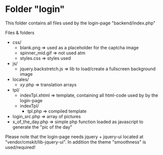 # Folder "login"

This folder contains all files used by the login-page "backend/index.php"

Files & folders

* css/
    * blank.png => used as a placeholder for the captcha image
    * spinner_mid.gif => not used atm
    * styles.css => styles used
* js/
    * jquery.backstretch.js => lib to load/create a fullscreen background image
* locales/
    * *xy*.php => translation arrays
* tpl/
    * indexTpl.xhtml => template, containing all html-code used by by the login-page
    * indexTpl/
        * tpl.php => compiled template
* login_src.php => array of pictures 
* x_of_the_day.php => simple php function loaded as javascript to generate the "pic of the day"

Please note that the login-page needs jquery + jquery-ui located at "vendor/cmskit/lib-jquery-ui". 
In addition the theme "smoothness" is used/required!
